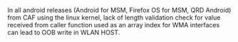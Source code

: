 In all android releases (Android for MSM, Firefox OS for MSM, QRD Android) from CAF using the linux kernel, lack of length validation check for value received from caller function used as an array index for WMA interfaces can lead to OOB write in WLAN HOST.